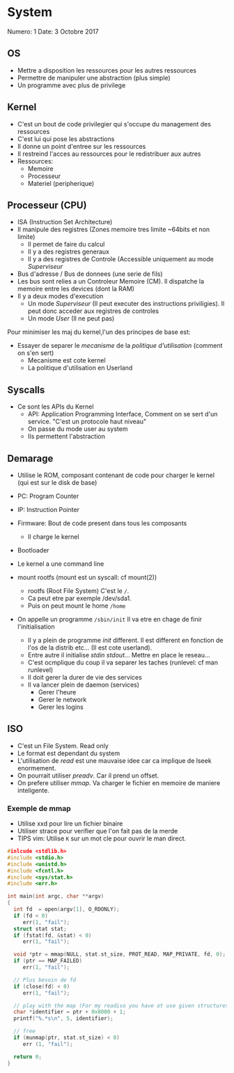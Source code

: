 # System

Numero: 1
Date: 3 Octobre 2017

## OS

* Mettre a disposition les ressources pour les autres ressources
* Permettre de manipuler une abstraction (plus simple)
* Un programme avec plus de privilege

## Kernel

* C'est un bout de code privilegier qui s'occupe du management des ressources
* C'est lui qui pose les abstractions
* Il donne un point d'entree sur les ressources
* Il restreind l'acces au ressources pour le redistribuer aux autres
* Ressources:
  * Memoire
  * Processeur
  * Materiel (peripherique)

## Processeur (CPU)

* ISA (Instruction Set Architecture)
* Il manipule des registres (Zones memoire tres limite ~64bits et non limite)
  * Il permet de faire du calcul
  * Il y a des registres generaux
  * Il y a des registres de Controle (Accessible uniquement au mode *Superviseur*
* Bus d'adresse / Bus de donnees (une serie de fils)
* Les bus sont relies a un Controleur Memoire (CM). Il dispatche la memoire entre les devices (dont la RAM)
* Il y a deux modes d'execution
  * Un mode *Superviseur* (Il peut executer des instructions priviligies). Il peut donc acceder aux registres de controles
  * Un mode *User* (Il ne peut pas)

Pour minimiser les maj du kernel,l'un des principes de base est:
* Essayer de separer le *mecanisme* de la *politique d'utilisation* (comment on s'en sert)
  * Mecanisme est cote kernel
  * La politique d'utilisation en Userland

## Syscalls

* Ce sont les APIs du Kernel
  * API: Application Programming Interface, Comment on se sert d'un service. "C'est un protocole haut niveau"
  * On passe du mode user au system
  * Ils permettent l'abstraction

## Demarage

* Utilise le ROM, composant contenant de code pour charger le kernel (qui est sur le disk de base)
* PC: Program Counter
* IP: Instruction Pointer

* Firmware: Bout de code present dans tous les composants
  * Il charge le kernel
* Bootloader
* Le kernel a une command line
* mount rootfs (mount est un syscall: cf mount(2))
  * rootfs (Root File System) C'est le `/`.
  * Ca peut etre par exemple /dev/sda1.
  * Puis on peut mount le home `/home`
* On appelle un programme `/sbin/init` Il va etre en chage de finir l'initialisation
  * Il y a plein de programme *init* different. Il est different en fonction de l'os de la distrib etc... (Il est cote userland).
  * Entre autre il initialise *stdin* *stdout*... Mettre en place le reseau...
  * C'est ocmplique du coup il va separer les taches (runlevel: cf man runlevel)
  * Il doit gerer la durer de vie des services
  * Il va lancer plein de daemon (services)
    * Gerer l'heure
    * Gerer le network
    * Gerer les logins

## ISO

* C'est un File System. Read only
* Le format est dependant du system
* L'utilisation de *read* est une mauvaise idee car ca implique de lseek enormement.
* On pourrait utiliser *preadv*. Car il prend un offset.
* On prefere utiliser *mmap*. Va charger le fichier en memoire de maniere inteligente.

### Exemple de mmap

* Utilise xxd pour lire un fichier binaire
* Utiliser strace pour verifier que l'on fait pas de la merde
* TIPS vim: Utilise `K` sur un mot cle pour ouvrir le man direct.

```C
#inlcude <stdlib.h>
#include <stdio.h>
#include <unistd.h>
#include <fcntl.h>
#include <sys/stat.h>
#include <err.h>

int main(int argc, char **argv)
{
  int fd  = open(argv[1], O_RDONLY);
  if (fd < 0)
     err(1, "fail");
  struct stat stat;
  if (fstat(fd, &stat) < 0)
     err(1, "fail");

  void *ptr = mmap(NULL, stat.st_size, PROT_READ, MAP_PRIVATE, fd, 0);
  if (ptr == MAP_FAILED)
     err(1, "fail");

  // Plus besoin de fd 
  if (close(fd) < 0)
     err(1, "fail");

  // play with the map (For my readiso you have ot use given structures)
  char *identifier = ptr + 0x8000 + 1;
  printf("%.*s\n", 5, identifier);

  // free
  if (munmap(ptr, stat.st_size) < 0)
     err (1, "fail");

  return 0;
}
```
